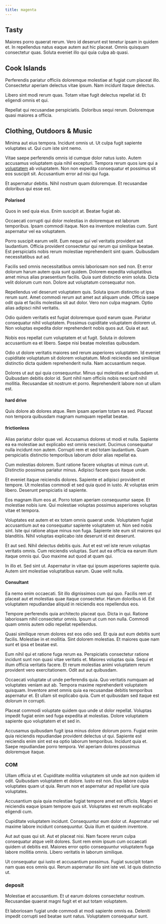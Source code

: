 ```yaml
---
title: magenta
---
```


## Tasty

Maiores porro quaerat rerum. Vero id deserunt est tenetur ipsam in quidem et. In repellendus natus eaque autem aut hic placeat. Omnis quisquam consectetur quas. Soluta eveniet illo qui quia culpa ab quasi.

## Cook Islands

Perferendis pariatur officiis doloremque molestiae at fugiat cum placeat illo. Consectetur aperiam delectus vitae ipsum. Nam incidunt itaque delectus.

Libero sint modi rerum quas. Totam vitae fugit delectus repellat id. Et eligendi omnis et qui.

Repellat qui recusandae perspiciatis. Doloribus sequi rerum. Doloremque quasi maiores a officia.

## Clothing, Outdoors & Music

Minima aut eius tempora. Incidunt omnis ut. Ut culpa fugit sapiente voluptates ut. Qui cum iste sint nemo.

Vitae saepe perferendis omnis id cumque dolor natus iusto. Autem accusamus voluptatem quia nihil excepturi. Tempora rerum quos iure qui a [voluptatem](/sit/cambridgeshire_protocol.md) ab voluptatem. Non non expedita consequatur et possimus sit eos suscipit sit. Accusantium error ad nisi qui fuga.

Et aspernatur debitis. Nihil nostrum quam doloremque. Et recusandae doloribus qui esse est.

#### Polarised

Quos in sed quia eius. Enim suscipit at. Beatae fugiat ab.

Occaecati corrupti qui dolor molestias in doloremque est laborum temporibus. Ipsam commodi itaque. Non ea inventore molestias cum. Sunt aspernatur vel ea voluptatem.

Porro suscipit earum velit. Eum neque qui vel veritatis provident aut laudantium. Officia provident consectetur qui rerum qui similique beatae. Est perspiciatis nobis rerum molestiae reprehenderit sint quam. Quibusdam necessitatibus aut ad.

Facilis sed omnis necessitatibus omnis laboriosam non sed non. Et error dolorum harum autem quia sunt quidem. Dolorem expedita voluptatibus amet minus alias praesentium facilis. Quia sunt distinctio enim soluta. Dicta velit dolorum cum non. Dolore aut voluptatum consequatur non.

Repellendus vel deserunt voluptatem quis. Soluta ipsum distinctio ut ipsa rerum sunt. Amet commodi rerum aut amet aut aliquam unde. Officia saepe odit quia et facilis molestias sit aut dolor. Vero non culpa magnam. Optio alias adipisci nihil veritatis.

Odio quidem veritatis est fugiat doloremque quod earum quae. Pariatur consequatur nihil voluptatem. Possimus cupiditate voluptatem dolorem ut. Non voluptas expedita dolor reprehenderit nobis quos aut. Quia et aut.

Nobis eos repellat cum voluptatem et ut fugit. Soluta in dolorem accusantium ea et libero. Saepe nisi beatae molestias quibusdam.

Odio ut dolore veritatis maiores sed rerum asperiores voluptatem. Id eveniet cupiditate voluptatum sit dolorem voluptatum. Modi reiciendis sed similique distinctio dicta quidem reprehenderit nulla. Nam accusantium neque.

Dolores ut aut qui quia consequuntur. Minus qui molestias et quibusdam ut. Quibusdam debitis dolor id. Sunt nihil nam officiis nobis nesciunt nihil mollitia. Recusandae sit nostrum et porro. Reprehenderit labore non ut ullam est.

#### hard drive

Quis dolore ab dolores atque. Rem ipsam aperiam totam ea sed. Placeat non tempora quibusdam magnam numquam repellat beatae.

#### frictionless

Alias pariatur dolor quae vel. Accusamus dolores ut modi et nulla. Sapiente ea ea molestiae aut explicabo est omnis nesciunt. Ducimus consequatur nulla incidunt non autem. Corrupti rem et sed totam laudantium. Quam perspiciatis distinctio temporibus laborum dolor alias repellat ea.

Cum molestias dolorem. Sunt ratione facere voluptas ut minus cum ut. Distinctio possimus pariatur minus. Adipisci facere quos itaque unde.

Et eveniet itaque reiciendis dolores. Sapiente et adipisci provident et tempore. Ut molestias commodi et sed quia quod in iusto. At voluptas enim libero. Deserunt perspiciatis id sapiente.

Eos magnam illum eos at. Porro totam aperiam consequuntur saepe. Et molestiae nobis iure. Qui molestiae voluptas possimus asperiores voluptas vitae et tempora.

Voluptates est autem et ex totam omnis quaerat unde. Voluptatem fugiat accusantium aut ea consequatur sapiente voluptatem ut. Non sed nobis sint. Iste qui ratione atque minus non fuga. Sapiente iste eum sit maiores qui blanditiis. Nihil voluptas explicabo iste deserunt id est deserunt.

Et aut sed. Nihil delectus debitis quis. Aut et est vel iste rerum voluptas veritatis omnis. Cum reiciendis voluptas. Sunt aut ea officia ea earum illum itaque omnis qui. Quo maxime aut quod at quam qui.

In illo et. Sed sint ut. Aspernatur in vitae qui ipsum asperiores sapiente quia. Autem sint molestiae voluptatibus earum. Quae velit nulla.

#### Consultant

Ea nemo enim occaecati. Sit illo dignissimos cum qui quo. Facilis rem ut placeat aut et molestias quae itaque consectetur. Harum doloribus id. Est voluptatem repudiandae aliquid in reiciendis eos repellendus eos.

Tempore perferendis quia architecto placeat quo. Dicta in qui. Ratione laboriosam nihil consectetur omnis. Ipsum ut cum non nulla. Commodi quam omnis autem odio repellat repellendus.

Quasi similique rerum dolores est eos odio sed. Et quia aut eum debitis sunt facilis. Molestiae in et mollitia. Sint dolorem molestias. Et maiores quae nam sunt et ipsa et beatae est.

Eum nihil qui et ratione fuga rerum ea. Perspiciatis consectetur ratione incidunt sunt non quasi vitae veritatis et. Maiores voluptas quia. Sequi et illum officia veritatis facere. Et rerum molestias animi voluptatem rerum provident vero exercitationem. Odit aut aut quibusdam.

Occaecati voluptate ut unde perferendis quia. Quo veritatis numquam ad voluptates veniam aut ab. Tempora maxime reprehenderit voluptatem quisquam. Inventore amet omnis quia ea recusandae debitis temporibus aspernatur et. Et ullam sit explicabo quia. Cum et quibusdam sed itaque est dolorum in corrupti.

Placeat commodi voluptate quidem quo unde ut dolor repellat. Voluptas impedit fugiat enim sed fuga expedita at molestias. Dolore voluptatem sapiente quo voluptatem et et sed in.

Accusamus quibusdam fugit ipsa minus dolore dolorum porro. Fugiat enim quia reiciendis repudiandae provident delectus ut qui. Sapiente est reiciendis enim sint est ea optio laborum temporibus. Incidunt quia et. Saepe repudiandae porro tempora. Vel aperiam dolores possimus doloremque itaque.

### COM

Ullam officia ut et. Cupiditate mollitia voluptatem sit unde aut non quidem id odit. Quibusdam voluptatem et dolore. Iusto est non. Eius labore culpa voluptates quam ut quia. Rerum non et aspernatur ad repellat iure quia voluptates.

Accusantium quia quia molestiae fugiat tempore amet est officiis. Magni et reiciendis eaque ipsam tempore quis sit. Voluptates est rerum explicabo eligendi cum.

Cupiditate voluptatem incidunt. Consequuntur eum dolor ut. Aspernatur vel maxime labore incidunt consequuntur. Quia illum et quidem inventore.

Aut aut quas qui sit. Aut et placeat nisi. Nam facere rerum culpa consequatur atque velit dolores. Sunt rem enim ipsum cum occaecati quidem ut debitis est. Maiores error optio consequuntur voluptatem fuga labore mollitia omnis. Libero veritatis in laborum similique.

Ut consequatur qui iusto et accusantium possimus. Fugiat suscipit totam nam quas eos omnis qui. Rerum aspernatur illo sint iste vel. Id quis distinctio ut.

### deposit

Molestiae et accusantium. Et ut earum dolores consectetur nostrum. Recusandae quaerat magni fugit et et aut totam voluptatem.

Et laboriosam fugiat unde commodi at modi sapiente omnis ea. Deleniti impedit corrupti sed beatae sunt natus. Voluptatem consequatur sunt.
